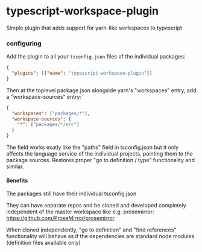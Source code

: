 # typescript-workspace-plugin

Simple plugin that adds support for yarn-like workspaces to typescript

### configuring

Add the plugin to all your `tsconfig.json` files of the individual packages:

```json
{
  "plugins": [{"name": "typescript-workspace-plugin"}]
}
```

Then at the toplevel package.json alongside yarn's "workspaces" entry, add a "workspace-sources"
entry:

```json
{
  "workspaces": ["packages/*"],
  "workspace-sources": {
    "*": ["packages/*/src"]
  }
}
```

The field works exatly like the "paths" field in tsconfig.json but it only affects the language
service of the individual projects, pointing them to the package sources. Restores proper
"go to definition / type" functionality and similar.

#### Benefits

The packages still have their individual tsconfig.json

They can have separate repos and be cloned and developed completely independent of the master
workspace like e.g. prosemirror: https://github.com/ProseMirror/prosemirror

When cloned independently, "go to definition" and "find references" functionality will 
behave as if the dependencies are standard node modules (definition files available only)
